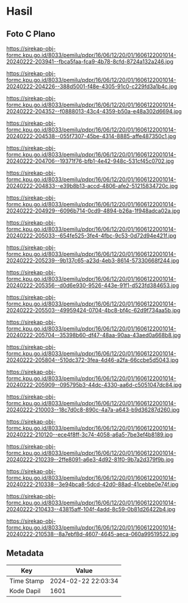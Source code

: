 # Hasil

## Foto C Plano

https://sirekap-obj-formc.kpu.go.id/8033/pemilu/pdpr/16/06/12/20/01/1606122001014-20240222-203941--fbca5faa-fca9-4b78-8cfd-8724a132a246.jpg

https://sirekap-obj-formc.kpu.go.id/8033/pemilu/pdpr/16/06/12/20/01/1606122001014-20240222-204226--388d5001-f48e-4305-91c0-c229fd3a1b4c.jpg

https://sirekap-obj-formc.kpu.go.id/8033/pemilu/pdpr/16/06/12/20/01/1606122001014-20240222-204352--f0888013-43c4-4359-b50a-e48a302d6694.jpg

https://sirekap-obj-formc.kpu.go.id/8033/pemilu/pdpr/16/06/12/20/01/1606122001014-20240222-204538--055f7307-45be-4314-8885-affe487350c1.jpg

https://sirekap-obj-formc.kpu.go.id/8033/pemilu/pdpr/16/06/12/20/01/1606122001014-20240222-204706--19371f76-bfb1-4e42-948c-531cf45c0702.jpg

https://sirekap-obj-formc.kpu.go.id/8033/pemilu/pdpr/16/06/12/20/01/1606122001014-20240222-204833--e39b8b13-accd-4806-afe2-51215834720c.jpg

https://sirekap-obj-formc.kpu.go.id/8033/pemilu/pdpr/16/06/12/20/01/1606122001014-20240222-204929--6096b714-0cd9-4894-b26a-1f948adca02a.jpg

https://sirekap-obj-formc.kpu.go.id/8033/pemilu/pdpr/16/06/12/20/01/1606122001014-20240222-205033--654fe525-3fe4-4fbc-9c53-0d72d94e421f.jpg

https://sirekap-obj-formc.kpu.go.id/8033/pemilu/pdpr/16/06/12/20/01/1606122001014-20240222-205239--9b137c65-a23d-4eb3-8614-57330668f244.jpg

https://sirekap-obj-formc.kpu.go.id/8033/pemilu/pdpr/16/06/12/20/01/1606122001014-20240222-205356--d0d6e930-9526-443e-91f1-d523fd384653.jpg

https://sirekap-obj-formc.kpu.go.id/8033/pemilu/pdpr/16/06/12/20/01/1606122001014-20240222-205503--49959424-0704-4bc8-bf4c-62d9f734aa5b.jpg

https://sirekap-obj-formc.kpu.go.id/8033/pemilu/pdpr/16/06/12/20/01/1606122001014-20240222-205704--35398b60-df47-48aa-90aa-43aed0a668b8.jpg

https://sirekap-obj-formc.kpu.go.id/8033/pemilu/pdpr/16/06/12/20/01/1606122001014-20240222-205804--510dc372-3fea-4d46-a2fa-66ccbe5d5043.jpg

https://sirekap-obj-formc.kpu.go.id/8033/pemilu/pdpr/16/06/12/20/01/1606122001014-20240222-205909--095795b3-44dc-4330-aa6d-c5051047dc84.jpg

https://sirekap-obj-formc.kpu.go.id/8033/pemilu/pdpr/16/06/12/20/01/1606122001014-20240222-210003--18c7d0c8-890c-4a7a-a643-b9d36287d260.jpg

https://sirekap-obj-formc.kpu.go.id/8033/pemilu/pdpr/16/06/12/20/01/1606122001014-20240222-210120--ece4f8ff-3c74-4058-a6a5-7be3ef4b8189.jpg

https://sirekap-obj-formc.kpu.go.id/8033/pemilu/pdpr/16/06/12/20/01/1606122001014-20240222-210239--2ffe8091-a6e3-4d92-81f0-9b7a2d379f9b.jpg

https://sirekap-obj-formc.kpu.go.id/8033/pemilu/pdpr/16/06/12/20/01/1606122001014-20240222-210338--3e94bca8-5dcd-42d0-88ad-41cebbe0e74f.jpg

https://sirekap-obj-formc.kpu.go.id/8033/pemilu/pdpr/16/06/12/20/01/1606122001014-20240222-210433--43815aff-104f-4add-8c59-0b81d26422b4.jpg

https://sirekap-obj-formc.kpu.go.id/8033/pemilu/pdpr/16/06/12/20/01/1606122001014-20240222-210538--8a7ebf8d-4607-4645-aeca-060a99519522.jpg


## Metadata

| Key        | Value               |
| ---------- | ------------------- |
| Time Stamp | 2024-02-22 22:03:34 |
| Kode Dapil | 1601                |



